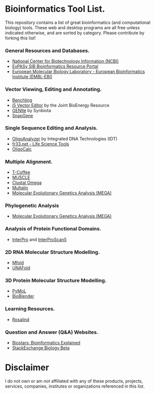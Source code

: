 # Bioinformatics Tool List.

This repository contains a list of great bioinformatics (and computational biology) tools. These web and desktop programs are all free unless indicated otherwise, and are sorted by category. Please contribute by forking this list!

### General Resources and Databases.

- [National Center for Biotechnology Information (NCBI)](http://www.ncbi.nlm.nih.gov/)
- [ExPASy SIB Bioinformatics Resource Portal](http://www.expasy.org/)
- [European Molecular Biology Laboratory - European Bioinformatics Institute (EMBL-EBI)](http://www.ebi.ac.uk/)

### Vector Viewing, Editing and Annotating.

- [Benchling](https://benchling.com/)
- [j5 Vector Editor](http://j5.jbei.org/VectorEditor/VectorEditor.html) by the Joint BioEnergy Resource
- [GENtle](https://gentle.synbiota.com/) by Synbiota
- [SnapGene](http://www.snapgene.com/)

### Single Sequence Editing and Analysis.

- [OligoAnalyzer](http://www.idtdna.com/analyzer/applications/oligoanalyzer/Default.aspx) by Integrated DNA Technologies (IDT)
- [fr33.net - Life Science Tools](http://www.fr33.net/index.php)
- [OligoCalc](http://www.basic.northwestern.edu/biotools/OligoCalc.html)

### Multiple Alignment.

- [T-Coffee](http://tcoffee.crg.cat/apps/tcoffee/index.html)
- [MUSCLE](http://www.ebi.ac.uk/Tools/msa/muscle/)
- [Clustal Omega](https://www.ebi.ac.uk/Tools/msa/clustalo/)
- [Multalin](http://multalin.toulouse.inra.fr/multalin/)
- [Molecular Evolutionary Genetics Analysis (MEGA)](http://www.megasoftware.net/)

### Phylogenetic Analysis

- [Molecular Evolutionary Genetics Analysis (MEGA)](http://www.megasoftware.net/)

### Analysis of Protein Functional Domains.

- [InterPro](http://www.ebi.ac.uk/interpro/) and [InterProScan5](http://www.ebi.ac.uk/Tools/pfa/iprscan5/)

### 2D RNA Molecular Structure Modelling.

- [Mfold](http://mfold.rna.albany.edu/?q=mfold)
- [UNAFold](http://mfold.rna.albany.edu/?q=unafold-man-pages)

### 3D Protein Molecular Structure Modelling.

- [PyMoL](http://pymol.org/pymol)
- [BioBlender](http://www.bioblender.eu/)

### Learning Resources.

- [Rosalind](http://rosalind.info/problems/locations/)

### Question and Answer (Q&A) Websites.

- [Biostars: Bioinformatics Explained](https://www.biostars.org/)
- [StackExchange Biology Beta](http://biology.stackexchange.com/)

# Disclaimer

I do not own or am not affiliated with any of these products, projects, services, companies, institutes or organizations referenced in this list.